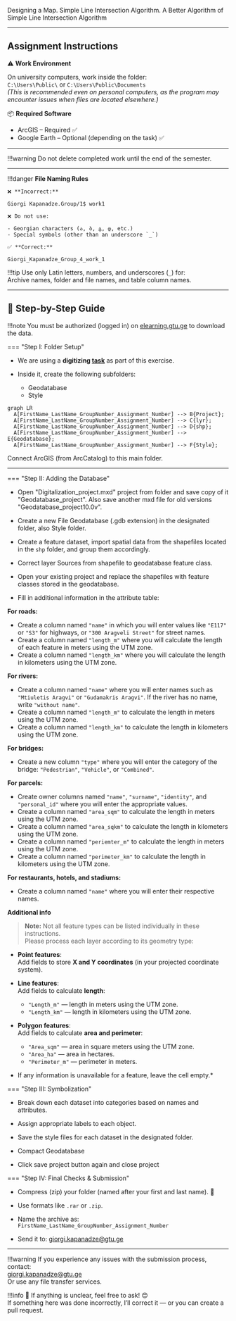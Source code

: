 Designing a Map. Simple Line Intersection Algorithm. A Better Algorithm of Simple Line Intersection Algorithm


---
## Assignment Instructions

⚠️ **Work Environment**

On university computers, work inside the folder:  
`C:\Users\Public\` or `C:\Users\Public\Documents`  
*(This is recommended even on personal computers, as the program may encounter issues when files are located elsewhere.)*

📦 **Required Software**

* ArcGIS – Required ✅  
* Google Earth – Optional (depending on the task) ✅  

---

!!!warning
    Do not delete completed work until the end of the semester.
    
---

!!!danger 
    **File Naming Rules**

    ❌ **Incorrect:**  

    Giorgi Kapanadze.Group/1$ work1  

    ❌ Do not use:

    - Georgian characters (ა, ბ, გ, დ, etc.)  
    - Special symbols (other than an underscore `_`)

    ✅ **Correct:**

    Giorgi_Kapanadze_Group_4_work_1  

!!!tip
    Use only Latin letters, numbers, and underscores (`_`) for:  
    Archive names, folder and file names, and table column names.

---

## 📘 Step-by-Step Guide

!!!note
    You must be authorized (logged in) on [elearning.gtu.ge](https://elearning.gtu.ge) to download the data.

=== "Step I: Folder Setup"
* We are using a **digitizing [task](https://ezdanapak.github.io/GTU-GIS/ICS_GIS/Lab/Digitization/)** as part of this exercise.


* Inside it, create the following subfolders:  
  - Geodatabase
  - Style  

``` mermaid
graph LR
  A[FirstName_LastName_GroupNumber_Assignment_Number] --> B{Project};
  A[FirstName_LastName_GroupNumber_Assignment_Number] --> C{lyr};
  A[FirstName_LastName_GroupNumber_Assignment_Number] --> D{shp};
  A[FirstName_LastName_GroupNumber_Assignment_Number] --> E{Geodatabase};
  A[FirstName_LastName_GroupNumber_Assignment_Number] --> F{Style};
```

Connect ArcGIS (from ArcCatalog) to this main folder.

---

=== "Step II: Adding the Database"

* Open "Digitalization_project.mxd" project from folder and save copy of it "Geodatabase_project". Also save another mxd file for old versions "Geodatabase_project10.0v".

* Create a new File Geodatabase (.gdb extension) in the designated folder, also Style folder.

* Create a feature dataset, import spatial data from the shapefiles located in the `shp` folder, and group them accordingly.

* Correct layer Sources from shapefile to geodatabase feature class. 

* Open your existing project and replace the shapefiles with feature classes stored in the geodatabase.

* Fill in additional information in the attribute table:

**For roads:** <br>
- Create a column named `"name"` in which you will enter values like `"E117"` or `"S3"` for highways, or `"300 Aragveli Street"` for street names. <br>
- Create a column named `"length_m"` where you will calculate the length of each feature in meters using the UTM zone. <br>
- Create a column named `"length_km"` where you will calculate the length in kilometers using the UTM zone. <br>

**For rivers:** <br>
- Create a column named `"name"` where you will enter names such as `"Mtiuletis Aragvi"` or `"Gudamakris Aragvi"`. If the river has no name, write `"without name"`. <br>
- Create a column named `"length_m"` to calculate the length in meters using the UTM zone. <br>
- Create a column named `"length_km"` to calculate the length in kilometers using the UTM zone. <br>

**For bridges:** <br>
- Create a new column `"type"` where you will enter the category of the bridge: `"Pedestrian"`, `"Vehicle"`, or `"Combined"`. <br>

**For parcels:** <br>
- Create owner columns named `"name"`, `"surname"`, `"identity"`, and `"personal_id"` where you will enter the appropriate values.  <br>
- Create a column named `"area_sqm"` to calculate the length in meters using the UTM zone. <br>
- Create a column named `"area_sqkm"` to calculate the length in kilometers using the UTM zone. <br>
- Create a column named `"periemter_m"` to calculate the length in meters using the UTM zone. <br>
- Create a column named `"perimeter_km"` to calculate the length in kilometers using the UTM zone. <br>

**For restaurants, hotels, and stadiums:** <br>
- Create a column named `"name"` where you will enter their respective names. <br>

**Additional info** <br>

> **Note:** Not all feature types can be listed individually in these instructions.   <br>
> Please process each layer according to its geometry type: <br>

- **Point features**:  <br>
  Add fields to store **X and Y coordinates** (in your projected coordinate system). <br>

- **Line features**:   <br>
  Add fields to calculate **length**:
  - `"Length_m"` — length in meters using the UTM zone. <br>
  - `"Length_km"` — length in kilometers using the UTM zone. <br>

- **Polygon features**:   <br>
  Add fields to calculate **area and perimeter**: <br>
  - `"Area_sqm"` — area in square meters using the UTM zone. <br>
  - `"Area_ha"` — area in hectares. <br>
  - `"Perimeter_m"` — perimeter in meters. <br>

* If any information is unavailable for a feature, leave the cell empty.* <br>



=== "Step III: Symbolization"

* Break down each dataset into categories based on names and attributes.

* Assign appropriate labels to each object.

* Save the style files for each dataset in the designated folder.

* Compact Geodatabase 

* Click save project button again and close project


=== "Step IV: Final Checks & Submission"

* Compress (zip) your folder (named after your first and last name). 💾
* Use formats like `.rar` or `.zip`.
* Name the archive as:  
  `FirstName_LastName_GroupNumber_Assignment_Number`

* Send it to: giorgi.kapanadze@gtu.ge

---

!!!warning
    If you experience any issues with the submission process, contact:  
    giorgi.kapanadze@gtu.ge  
    Or use any file transfer services.

!!!info
    📌 If anything is unclear, feel free to ask! 😊  
    If something here was done incorrectly, I’ll correct it — or you can create a pull request. 